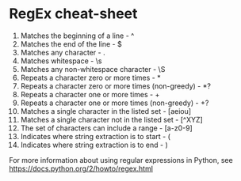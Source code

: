 # RegEx cheat-sheet

1. Matches the beginning of a line - ^
2. Matches the end of the line - $
3. Matches any character - .
4. Matches whitespace - \s
5. Matches any non-whitespace character - \S
6. Repeats a character zero or more times - *
7. Repeats a character zero or more times (non-greedy) - *?
8. Repeats a character one or more times - +
9. Repeats a character one or more times (non-greedy) - +?
10. Matches a single character in the listed set - [aeiou]
11.	Matches a single character not in the listed set - [^XYZ]
12. The set of characters can include a range - [a-z0-9]
13. Indicates where string extraction is to start - (
14.	Indicates where string extraction is to end - )

For more information about using regular expressions in Python, see https://docs.python.org/2/howto/regex.html

